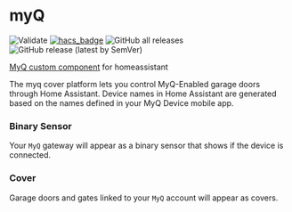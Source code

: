 # myQ
![Validate](https://github.com/ehendrix23/hass_myq/workflows/Validate/badge.svg)
[![hacs_badge](https://img.shields.io/badge/HACS-Default-orange.svg)](https://github.com/custom-components/hacs)
![GitHub all releases](https://img.shields.io/github/downloads/ehendrix23/hass_myq/total)
![GitHub release (latest by SemVer)](https://img.shields.io/github/downloads/ehendrix23/hass_myq/latest/total)

[MyQ custom component](https://github.com/ehendrix23/hass_myq) for homeassistant

The myq cover platform lets you control MyQ-Enabled garage doors through Home Assistant. Device names in Home Assistant are generated based on the names defined in your MyQ Device mobile app.

### Binary Sensor

Your `MyQ` gateway will appear as a binary sensor that shows if the device is connected.

### Cover

Garage doors and gates linked to your `MyQ` account will appear as covers.